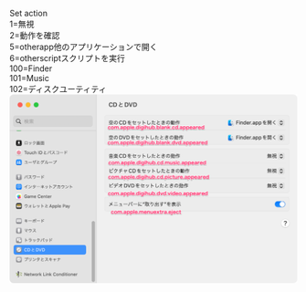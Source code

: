 Set action   
1=無視    
2=動作を確認   
5=otherapp他のアプリケーションで開く　  
6=otherscriptスクリプトを実行　  
100=Finder   
101=Music    
102=ディスクユーティティ　　 
![alt システム設定イメージ](https://github.com/force4u/AppleScript/blob/main/Script%20Menu/Finder/Disk/CD%20DVD/com.apple.digihub/com_apple_digihub.png?raw=true)
